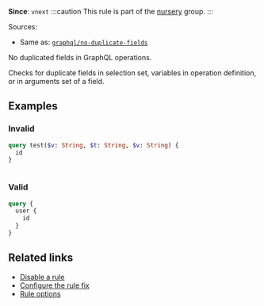**Since**: `vnext`
:::caution
This rule is part of the [nursery](/linter/rules/#nursery) group.
:::

Sources: 
- Same as: <a href="https://the-guild.dev/graphql/eslint/rules/no-duplicate-fields" target="_blank"><code>graphql/no-duplicate-fields</code></a>

No duplicated fields in GraphQL operations.

Checks for duplicate fields in selection set, variables in operation definition, or in arguments set of a field.

## Examples

### Invalid

```graphql
query test($v: String, $t: String, $v: String) {
  id
}
```

<pre class="language-text"><code class="language-text"></code></pre>

### Valid

```graphql
query {
  user {
    id
  }
}
```

## Related links

- [Disable a rule](/linter/#disable-a-lint-rule)
- [Configure the rule fix](/linter#configure-the-rule-fix)
- [Rule options](/linter/#rule-options)
